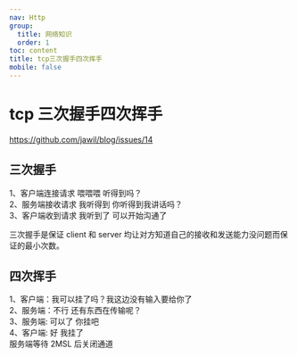 ```yaml
---
nav: Http
group:
  title: 网络知识
  order: 1
toc: content
title: tcp三次握手四次挥手
mobile: false
---
```


# tcp 三次握手四次挥手

https://github.com/jawil/blog/issues/14

## 三次握手

1、客户端连接请求 喂喂喂 听得到吗？<br/>
2、服务端接收请求 我听得到 你听得到我讲话吗？<br/>
3、客户端收到请求 我听到了 可以开始沟通了<br/>

三次握手是保证 client 和 server 均让对方知道自己的接收和发送能力没问题而保证的最小次数。<br/>

## 四次挥手

1、客户端：我可以挂了吗？我这边没有输入要给你了<br/>
2、服务端：不行 还有东西在传输呢？<br/>
3、服务端: 可以了 你挂吧<br/>
4、客户端: 好 我挂了<br/>
服务端等待 2MSL 后关闭通道<br/>
